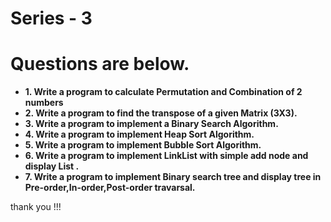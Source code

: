 # Series - 3
<h1>Questions are below.</h1>
<b>
<ul>
	<li>1. Write a program to calculate Permutation and Combination
of 2 numbers</li>
	<li>2. Write a program to find the transpose of a given Matrix
(3X3).</li>
	<li>3. Write a program to implement a Binary Search Algorithm.</li>
	<li>4. Write a program to implement Heap Sort Algorithm.</li>
	<li>5. Write a program to implement Bubble Sort Algorithm.</li>
	<li>6. Write a program to implement LinkList with simple add node and display List .</li>
	<li>7. Write a program to implement Binary search tree and display tree in Pre-order,In-order,Post-order travarsal.</li>
</ul>

</b>
thank you !!!
